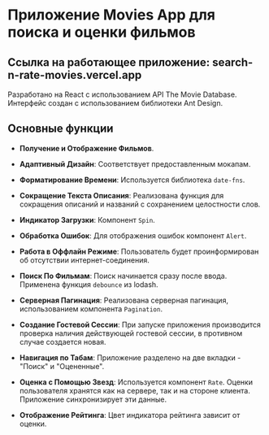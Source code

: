 # Приложение Movies App для поиска и оценки фильмов

## Ссылка на работающее приложение: search-n-rate-movies.vercel.app

Разработано на React с использованием API The Movie Database. Интерфейс создан с использованием библиотеки Ant Design.

## Основные функции

- **Получение и Отображение Фильмов**.

- **Адаптивный Дизайн**: Соответствует предоставленным мокапам.

- **Форматирование Времени**: Используется библиотека `date-fns`.

- **Сокращение Текста Описания**: Реализована функция для сокращения описаний и названий с сохранением целостности слов.

- **Индикатор Загрузки**: Компонент `Spin`.

- **Обработка Ошибок**: Для отображения ошибок компонент `Alert`.

- **Работа в Оффлайн Режиме**: Пользователь будет проинформирован об отсутствии интернет-соединения.

- **Поиск По Фильмам**: Поиск начинается сразу после ввода. Применена функция `debounce` из lodash.

- **Серверная Пагинация**: Реализована серверная пагинация, использованием компонента `Pagination`.

- **Создание Гостевой Сессии**: При запуске приложения производится проверка наличия действующей гостевой сессии, в противном случае создается новая.

- **Навигация по Табам**: Приложение разделено на две вкладки - "Поиск" и "Оцененные".

- **Оценка с Помощью Звезд**: Используется компонент `Rate`. Oценки пользователя хранятся как на сервере, так и на стороне клиента. Приложение синхронизирует эти данные.

- **Отображение Рейтинга**: Цвет индикатора рейтинга зависит от оценки.
